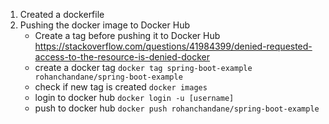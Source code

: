 1. Created a dockerfile
2. Pushing the docker image to Docker Hub
    - Create a tag before pushing it to Docker Hub https://stackoverflow.com/questions/41984399/denied-requested-access-to-the-resource-is-denied-docker
    - create a docker tag `docker tag spring-boot-example rohanchandane/spring-boot-example`
    - check if new tag is created `docker images`
    - login to docker hub `docker login -u [username]`
    - push to docker hub `docker push rohanchandane/spring-boot-example`
